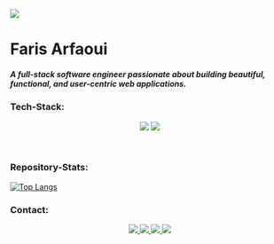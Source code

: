 <img src="https://sdmntprnortheu.oaiusercontent.com/files/00000000-6968-61f4-bde3-da1829fb2b83/raw?se=2025-08-14T07%3A40%3A12Z&sp=r&sv=2024-08-04&sr=b&scid=22f620fd-e346-5559-b511-a623db471e61&skoid=0a4a0f0c-99ac-4752-9d87-cfac036fa93f&sktid=a48cca56-e6da-484e-a814-9c849652bcb3&skt=2025-08-14T05%3A19%3A54Z&ske=2025-08-15T05%3A19%3A54Z&sks=b&skv=2024-08-04&sig=WCQ63X2phX9%2B0Zbhrop3%2BLC3hBmH9mdI3DbUpv031%2B4%3D" />
<h1>Faris Arfaoui</h1>

##### A full-stack software engineer passionate about building beautiful, functional, and user-centric web applications.

### Tech-Stack:

<p align="center">
  <img src="https://skillicons.dev/icons?i=java,spring,ts,nodejs,react,nextjs,mongodb,docker,git" />
  <img src="https://skillicons.dev/icons?i=html,css,sass,tailwind,js,redux,postman" />
</p>

<br>

### Repository-Stats:
[![Top Langs](https://github-readme-stats.vercel.app/api/top-langs/?username=farisarf&theme=radical)](https://github.com/farisarf/github-readme-stats)

### Contact:

<div align="center">
  <a href="chijiokeokorji@gmail.com">
    <img src="https://img.shields.io/badge/Gmail-333333?style=for-the-badge&logo=gmail&logoColor=red" />
  </a>
  <a href="https://linkedin.com/in/chijiokeokorji" target="_blank">
    <img src="https://img.shields.io/badge/LinkedIn-0077B5?style=for-the-badge&logo=linkedin&logoColor=white" target="_blank" />
  </a>
  <a href="https://medium.com/@chijiokeokorji" target="_blank">
    <img src="https://img.shields.io/badge/Medium-000000?style=for-the-badge&logo=medium&logoColor=white" target="_blank" />
  </a>
  <a href="https://codepen.io/chijiokeokorji" target="_blank">
    <img src="https://img.shields.io/badge/CodePen-1e1f26?style=for-the-badge&logo=codepen&logoColor=white" target="_blank" />
  </a>
</div>
